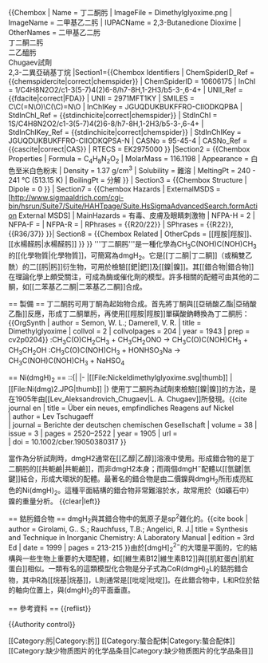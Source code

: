 {{Chembox
|   Name = 丁二酮肟
|   ImageFile = Dimethylglyoxime.png
|   ImageName = 二甲基乙二肟
|   IUPACName = 2,3-Butanedione Dioxime
|   OtherNames = 二甲基乙二肟<br />丁二酮二肟<br />二乙醯肟<br />Chugaev試劑<br />2,3-二異亞硝基丁烷
|Section1={{Chembox Identifiers
| ChemSpiderID_Ref = {{chemspidercite|correct|chemspider}}
| ChemSpiderID = 10606175
| InChI = 1/C4H8N2O2/c1-3(5-7)4(2)6-8/h7-8H,1-2H3/b5-3-,6-4+
| UNII_Ref = {{fdacite|correct|FDA}}
| UNII = 2971MFT1KY
| SMILES = C\C(=N\O)\C(\C)=N\O
| InChIKey = JGUQDUKBUKFFRO-CIIODKQPBA
| StdInChI_Ref = {{stdinchicite|correct|chemspider}}
| StdInChI = 1S/C4H8N2O2/c1-3(5-7)4(2)6-8/h7-8H,1-2H3/b5-3-,6-4+
| StdInChIKey_Ref = {{stdinchicite|correct|chemspider}}
| StdInChIKey = JGUQDUKBUKFFRO-CIIODKQPSA-N
| CASNo = 95-45-4
| CASNo_Ref = {{cascite|correct|CAS}}
| RTECS = EK2975000
  }}
|Section2 = {{Chembox Properties
|   Formula = C<sub>4</sub>H<sub>8</sub>N<sub>2</sub>O<sub>2</sub>
|   MolarMass = 116.1198
|   Appearance = 白色至米白色粉末
|   Density = 1.37 g/cm<sup>3</sup>
|   Solubility = 難溶
|   MeltingPt = 240 - 241 °C (513.15 K)
|   BoilingPt = 分解
  }}
| Section3 = {{Chembox Structure
|   Dipole = 0
  }}
| Section7 = {{Chembox Hazards
|   ExternalMSDS = [http://www.sigmaaldrich.com/cgi-bin/hsrun/Suite7/Suite/HAHTpage/Suite.HsSigmaAdvancedSearch.formAction External MSDS]
|   MainHazards = 有毒、皮膚及眼睛刺激物
|   NFPA-H = 2
|   NFPA-F =
|   NFPA-R =
|   RPhrases = {{R20/22}}
|   SPhrases = {{R22}}, {{R36/37}}
  }}| Section8 = {{Chembox Related
|   OtherCpds = [[羥胺|羥胺]]、[[水楊醛肟|水楊醛肟]]
  }}
}}
'''丁二酮肟'''是一種化學為CH<sub>3</sub>C(NOH)C(NOH)CH<sub>3</sub>的[[化學物質|化學物質]]，可簡寫為dmgH<sub>2</sub>。它是[[丁二酮|丁二酮]]（或稱雙乙酰）的二[[肟|肟]]衍生物，可用於檢驗[[鈀|鈀]]及[[鎳|鎳]]。其[[錯合物|錯合物]]在理論化學上頗受關注，可成為酶或催化劑的模型。許多相關的配體可由其他的二酮，如[[二苯基乙二酮|二苯基乙二酮]]合成。

== 製備 ==
丁二酮肟可用丁酮為起始物合成。首先將丁酮與[[亞硝酸乙酯|亞硝酸乙酯]]反應，形成丁二酮單肟，再使用[[羥胺|羥胺]]單磺酸鈉轉換為丁二酮肟：<ref>{{OrgSynth | author = Semon, W. L.; Damerell, V. R. | title = Dimethylglyoxime | collvol = 2 | collvolpages = 204 | year = 1943 | prep = cv2p0204}}</ref>
:CH<sub>3</sub>C(O)CH<sub>2</sub>CH<sub>3</sub>  +  CH<sub>3</sub>CH<sub>2</sub>ONO  →  CH<sub>3</sub>C(O)C(NOH)CH<sub>3</sub>  +  CH<sub>3</sub>CH<sub>2</sub>OH
:CH<sub>3</sub>C(O)C(NOH)CH<sub>3</sub>  +  HONHSO<sub>3</sub>Na  →  CH<sub>3</sub>C(NOH)C(NOH)CH<sub>3</sub>  +  NaHSO<sub>4</sub>

== Ni(dmgH)<sub>2</sub> ==
::{|
|-
|[[File:Nickeldimethylglyoxime.svg|thumb]]
|[[File:Ni(dmg)2.JPG|thumb]]
|}
使用丁二酮肟為試劑來檢驗[[鎳|鎳]]的方法，是在1905年由[[Lev_Aleksandrovich_Chugaev|L. A. Chugaev]]所發現。<ref>{{cite journal en
 | title = Über ein neues, empfindliches Reagens auf Nickel  
 | author = Lev Tschugaeff  
 | journal =  Berichte der deutschen chemischen Gesellschaft 
 | volume = 38 
 | issue = 3
 | pages = 2520–2522 
 | year = 1905 
 | url =  
 | doi = 10.1002/cber.19050380317   }}</ref>

當作為分析試劑時，dmgH2通常在[[乙醇|乙醇]]溶液中使用。形成錯合物的是丁二酮肟的[[共軛鹼|共軛鹼]]，而非dmgH2本身；而兩個dmgH<sup>−</sup>配體以[[氫鍵|氫鍵]]結合，形成大環狀的配體。最著名的錯合物是由二價鎳與dmgH<sub>2</sub>所形成亮紅色的Ni(dmgH)<sub>2</sub>。這種平面結構的錯合物非常難溶於水，故常用於（如礦石中）鎳的重量分析。
{{clear|left}}<!-- stop image from extending into next section -->

== 鈷肟錯合物 ==
dmgH<sub>2</sub>與其錯合物中的氮原子是sp<sup>2</sup>雜化的。<ref>{{cite book | author = Girolami, G.. S.; Rauchfuss, T.B.; Angelici, R. J.| title = Synthesis and Technique in Inorganic Chemistry: A Laboratory Manual | edition = 3rd Ed | date = 1999 | pages = 213-215 }}</ref>由於[dmgH]<sub>2</sub><sup>2−</sup>的大環是平面的，它的結構與一些生物上重要的大環配體，如[[維生素B12|維生素B12]]與[[肌紅蛋白|肌紅蛋白]]相似。一類有名的這類模型化合物是分子式為CoR(dmgH)<sub>2</sub>L的鈷肟錯合物，其中R為[[烷基|烷基]]，L則通常是[[吡啶|吡啶]]。在此錯合物中，L和R位於鈷的軸向位置上，與(dmgH)<sub>2</sub>的平面垂直。

== 參考資料 ==
{{reflist}}

{{Authority control}}

[[Category:肟|Category:肟]]
[[Category:螯合配体|Category:螯合配体]]
[[Category:缺少物质图片的化学品条目|Category:缺少物质图片的化学品条目]]